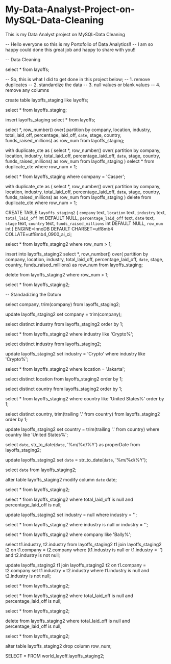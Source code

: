 # My-Data-Analyst-Project-on-MySQL-Data-Cleaning
This is my Data Analyst project on MySQL-Data Cleaning

-- Hello everyone so this is my Portofolio of Data Analytics!!
-- I am so happy could done this great job and happy to share with you!!

-- Data Cleaning

select *
from layoffs;

-- So, this is what I did to get done in this project below;
-- 1. remove duplicates
-- 2. standardize the data
-- 3. null values or blank values
-- 4. remove any columns




create table layoffs_staging
like layoffs;


select *
from layoffs_staging;

insert layoffs_staging
select *
from layoffs;


select *,
row_number() over(
partition by company, location, industry, total_laid_off, percentage_laid_off, `date`, 
stage, country, funds_raised_millions) as row_num
from layoffs_staging;

with duplicate_cte as
(
select *,
row_number() over(
partition by company, location, industry, total_laid_off, percentage_laid_off, `date`,
stage, country, funds_raised_millions) as row_num
from layoffs_staging
)
select *
from duplicate_cte
where row_num > 1;


select *
from layoffs_staging
where company = 'Casper';



with duplicate_cte as
(
select *,
row_number() over(
partition by company, location, industry, total_laid_off, percentage_laid_off, `date`, 
stage, country, funds_raised_millions) as row_num
from layoffs_staging
)
delete
from duplicate_cte
where row_num > 1;



CREATE TABLE `layoffs_staging2` (
  `company` text,
  `location` text,
  `industry` text,
  `total_laid_off` int DEFAULT NULL,
  `percentage_laid_off` text,
  `date` text,
  `stage` text,
  `country` text,
  `funds_raised_millions` int DEFAULT NULL,
  `row_num` int
) ENGINE=InnoDB DEFAULT CHARSET=utf8mb4 COLLATE=utf8mb4_0900_ai_ci;

select *
from layoffs_staging2
where row_num > 1;

insert into layoffs_staging2
select *,
row_number() over(
partition by company, location, industry, total_laid_off, percentage_laid_off, `date`, 
stage, country, funds_raised_millions) as row_num
from layoffs_staging;




delete
from layoffs_staging2
where row_num > 1;

select *
from layoffs_staging2;


-- Standadizing the Datum

select company, trim(company)
from layoffs_staging2;

update layoffs_staging2
set company = trim(company);

select distinct industry
from layoffs_staging2
order by 1;

select *
from layoffs_staging2
where industry like 'Crypto%';

select distinct industry
from layoffs_staging2;

update layoffs_staging2
set industry = 'Crypto'
where industry like 'Crypto%';


select *
from layoffs_staging2
where location = 'Jakarta';

select distinct location
from layoffs_staging2
order by 1;

select distinct country
from layoffs_staging2
order by 1;

select *
from layoffs_staging2
where country like 'United States%'
order by 1;

select distinct country, trim(trailing '.' from country)
from layoffs_staging2
order by 1;

update layoffs_staging2
set country = trim(trailing '.' from country)
where country like 'United States%';

select `date`,
str_to_date(`date`, '%m/%d/%Y') as properDate
from layoffs_staging2;

update layoffs_staging2
set `date` = str_to_date(`date`, '%m/%d/%Y');

select `date`
from layoffs_staging2;

alter table layoffs_staging2
modify column `date` date;

select *
from layoffs_staging2;

select *
from layoffs_staging2
where total_laid_off is null
and percentage_laid_off is null;

update layoffs_staging2
set industry = null
where industry = '';

select *
from layoffs_staging2
where industry is null
or industry = '';

select *
from layoffs_staging2
where company like 'Bally%';

select t1.industry, t2.industry
from layoffs_staging2 t1
join layoffs_staging2 t2
	on t1.company = t2.company
where (t1.industry is null or t1.industry = '')
and t2.industry is not null;

update layoffs_staging2 t1
join layoffs_staging2 t2
	on t1.company = t2.company
set t1.industry = t2.industry
where t1.industry is null
and t2.industry is not null;

select *
from layoffs_staging2;


select *
from layoffs_staging2
where total_laid_off is null
and percentage_laid_off is null;

select *
from layoffs_staging2;

delete
from layoffs_staging2
where total_laid_off is null
and percentage_laid_off is null;

select *
from layoffs_staging2;

alter table layoffs_staging2
drop column row_num;

SELECT * 
FROM world_layoff.layoffs_staging2;

